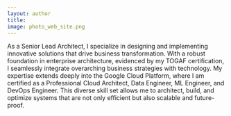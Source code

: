 ```yaml
---
layout: author
title: 
image: photo_web_site.png
---
```

<head>
  <link href="{{ site.baseurl }}/fontawesome-free-5.12.1-web/css/all.css" rel="stylesheet"> <!--load all styles -->
</head>

<a href="https://www.linkedin.com/in/ia-ds-bg/" title="Linkedin"><i class="fab fa-linkedin-square"></i></a>
<a href="https://github.com/AbdelfattahAbouelaoualim" title="Github"><i class="fab fa-github-square"></i></a>
<a href="{{ site.data.social-media.email.href }}{{ site.data.social-media.email.id }}" title="Email me"><i class="fas fa-envelope-square"></i></a>


As a Senior Lead Architect, I specialize in designing and implementing innovative solutions that drive business transformation. With a robust foundation in enterprise architecture, evidenced by my TOGAF certification, I seamlessly integrate overarching business strategies with technology. My expertise extends deeply into the Google Cloud Platform, where I am certified as a Professional Cloud Architect, Data Engineer, ML Engineer, and DevOps Engineer. This diverse skill set allows me to architect, build, and optimize systems that are not only efficient but also scalable and future-proof.
